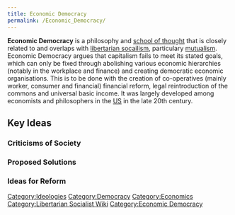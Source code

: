 ```yaml
---
title: Economic Democracy
permalink: /Economic_Democracy/
---
```


**Economic Democracy** is a philosophy and [school of
thought](Ideology "wikilink") that is closely related to and overlaps
with [libertarian socailism](Libertarian_Socialism "wikilink"),
particulary [mutualism](mutualism "wikilink"). Economic Democracy argues
that capitalism fails to meet its stated goals, which can only be fixed
through abolishing various economic hierarchies (notably in the
workplace and finance) and creating democratic economic organisations.
This is to be done with the creation of co-operatives (mainly worker,
consumer and financial) financial reform, legal reintroduction of the
commons and universal basic income. It was largely developed among
economists and philosophers in the
[US](United_States_of_America "wikilink") in the late 20th century.

## Key Ideas

### Criticisms of Society

### Proposed Solutions

### Ideas for Reform

[Category:Ideologies](Category:Ideologies "wikilink")
[Category:Democracy](Category:Democracy "wikilink")
[Category:Economics](Category:Economics "wikilink")
[Category:Libertarian Socialist
Wiki](Category:Libertarian_Socialist_Wiki "wikilink") [Category:Economic
Democracy](Category:Economic_Democracy "wikilink")